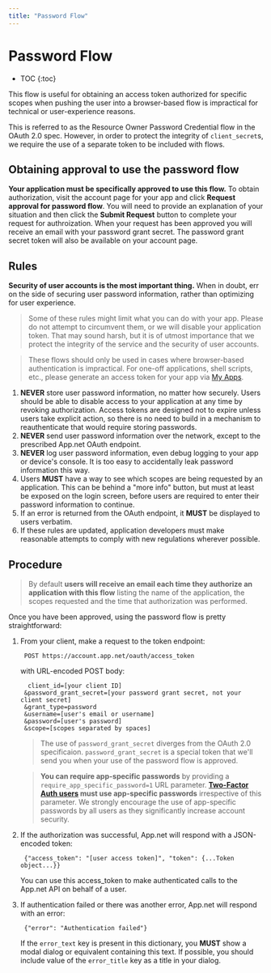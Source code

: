 ```yaml
---
title: "Password Flow"
---
```


# Password Flow

* TOC
{:toc}

This flow is useful for obtaining an access token authorized for specific scopes when pushing the user into a browser-based flow is impractical for technical or user-experience reasons.

This is referred to as the Resource Owner Password Credential flow in the OAuth 2.0 spec. However, in order to protect the integrity of `client_secret`s, we require the use of a separate token to be included with flows.

## Obtaining approval to use the password flow

**Your application must be specifically approved to use this flow.** To obtain authorization, visit the account page for your app and click **Request approval for password flow**. You will need to provide an explanation of your situation and then click the **Submit Request** button to complete your request for authroization. When your request has been approved you will receive an email with your password grant secret. The password grant secret token will also be available on your account page.

## Rules

**Security of user accounts is the most important thing.** When in doubt, err on the side of securing user password information, rather than optimizing for user experience.

> Some of these rules might limit what you can do with your app. Please do not attempt to circumvent them, or we will disable your application token. That may sound harsh, but it is of utmost importance that we protect the integrity of the service and the security of user accounts.

> These flows should only be used in cases where browser-based authentication is impractical. For one-off applications, shell scripts, etc., please generate an access token for your app via [My Apps](https://account.app.net/developer/apps/).

1. **NEVER** store user password information, no matter how securely. Users should be able to disable access to your application at any time by revoking authorization. Access tokens are designed not to expire unless users take explicit action, so there is no need to build in a mechanism to reauthenticate that would require storing passwords.
1. **NEVER** send user password information over the network, except to the prescribed App.net OAuth endpoint.
1. **NEVER** log user password information, even debug logging to your app or device's console. It is too easy to accidentally leak password information this way.
1. Users **MUST** have a way to see which scopes are being requested by an application. This can be behind a "more info" button, but must at least be exposed on the login screen, before users are required to enter their password information to continue.
1. If an error is returned from the OAuth endpoint, it **MUST** be displayed to users verbatim.
1. If these rules are updated, application developers must make reasonable attempts to comply with new regulations wherever possible.

## Procedure

> By default **users will receive an email each time they authorize an application with this flow** listing the name of the application, the scopes requested and the time that authorization was performed.

Once you have been approved, using the password flow is pretty straightforward:

1. From your client, make a request to the token endpoint:

        POST https://account.app.net/oauth/access_token

    with URL-encoded POST body:

         client_id=[your client ID]
        &password_grant_secret=[your password grant secret, not your client secret]
        &grant_type=password
        &username=[user's email or username]
        &password=[user's password]
        &scope=[scopes separated by spaces]

    > The use of `password_grant_secret` diverges from the OAuth 2.0 specificaion. `password_grant_secret` is a special token that we'll send you when your use of the password flow is approved.

    > **You can require app-specific passwords** by providing a `require_app_specific_password=1` URL parameter. **[Two-Factor Auth users](http://blog.app.net/2013/03/13/added-security-for-your-app-net-account/) must use app-specific passwords** irrespective of this parameter. We strongly encourage the use of app-specific passwords by all users as they significantly increase account security.

1. If the authorization was successful, App.net will respond with a JSON-encoded token:

        {"access_token": "[user access token]", "token": {...Token object...}}

    You can use this access_token to make authenticated calls to the App.net API on behalf of a user.

1. If authentication failed or there was another error, App.net will respond with an error:

        {"error": "Authentication failed"}

    If the `error_text` key is present in this dictionary, you **MUST** show a modal dialog or equivalent containing this text. If possible, you should include value of the `error_title` key as a title in your dialog.
